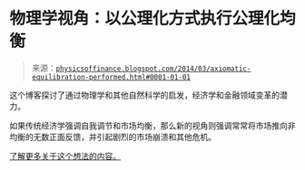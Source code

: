 <!--yml

分类：未分类

日期：2024-05-18 06:52:34

-->

# 物理学视角：以公理化方式执行公理化均衡

> 来源：[`physicsoffinance.blogspot.com/2014/03/axiomatic-equilibration-performed.html#0001-01-01`](http://physicsoffinance.blogspot.com/2014/03/axiomatic-equilibration-performed.html#0001-01-01)

这个博客探讨了通过物理学和其他自然科学的启发，经济学和金融领域变革的潜力。

如果传统经济学强调自我调节和市场均衡，那么新的视角则强调常常将市场推向非均衡的无数正面反馈，并引起剧烈的市场崩溃和其他危机。

[了解更多关于这个想法的内容。](http://physicsoffinance.blogspot.com/2011/05/physics-of-finance.html)

